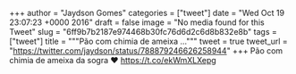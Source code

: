 
+++
author = "Jaydson Gomes"
categories = ["tweet"]
date = "Wed Oct 19 23:07:23 +0000 2016"
draft = false
image = "No media found for this Tweet"
slug = "6ff9b7b2187e974468b30fc76d6d2c6d8b832e8b"
tags = ["tweet"]
title = """Pão com chimia de ameixa ..."""
tweet = true
tweet_url = "https://twitter.com/jaydson/status/788879246626258944"
+++
Pão com chimia de ameixa da sogra ❤ https://t.co/ekWmXLXepg
